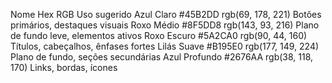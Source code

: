 Nome	Hex	RGB	Uso sugerido
Azul Claro	#45B2DD	rgb(69, 178, 221)	Botões primários, destaques visuais
Roxo Médio	#8F5DD8	rgb(143, 93, 216)	Plano de fundo leve, elementos ativos
Roxo Escuro	#5A2CA0	rgb(90, 44, 160)	Títulos, cabeçalhos, ênfases fortes
Lilás Suave	#B195E0	rgb(177, 149, 224)	Plano de fundo, seções secundárias
Azul Profundo	#2676AA	rgb(38, 118, 170)	Links, bordas, ícones